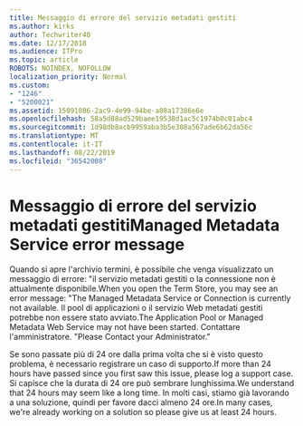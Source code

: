 ```yaml
---
title: Messaggio di errore del servizio metadati gestiti
ms.author: kirks
author: Techwriter40
ms.date: 12/17/2018
ms.audience: ITPro
ms.topic: article
ROBOTS: NOINDEX, NOFOLLOW
localization_priority: Normal
ms.custom:
- "1246"
- "5200021"
ms.assetid: 15091086-2ac9-4e99-94be-a08a17386e6e
ms.openlocfilehash: 58a5d88ad529baee19538d1ac5c1974b0c01abc4
ms.sourcegitcommit: 1d98db8acb9959aba3b5e308a567ade6b62da56c
ms.translationtype: MT
ms.contentlocale: it-IT
ms.lasthandoff: 08/22/2019
ms.locfileid: "36542008"
---
```

# <a name="managed-metadata-service-error-message"></a><span data-ttu-id="45155-102">Messaggio di errore del servizio metadati gestiti</span><span class="sxs-lookup"><span data-stu-id="45155-102">Managed Metadata Service error message</span></span>

<span data-ttu-id="45155-103">Quando si apre l'archivio termini, è possibile che venga visualizzato un messaggio di errore: "il servizio metadati gestiti o la connessione non è attualmente disponibile.</span><span class="sxs-lookup"><span data-stu-id="45155-103">When you open the Term Store, you may see an error message: "The Managed Metadata Service or Connection is currently not available.</span></span> <span data-ttu-id="45155-104">Il pool di applicazioni o il servizio Web metadati gestiti potrebbe non essere stato avviato.</span><span class="sxs-lookup"><span data-stu-id="45155-104">The Application Pool or Managed Metadata Web Service may not have been started.</span></span> <span data-ttu-id="45155-105">Contattare l'amministratore. "</span><span class="sxs-lookup"><span data-stu-id="45155-105">Please Contact your Administrator."</span></span>
  
<span data-ttu-id="45155-106">Se sono passate più di 24 ore dalla prima volta che si è visto questo problema, è necessario registrare un caso di supporto.</span><span class="sxs-lookup"><span data-stu-id="45155-106">If more than 24 hours have passed since you first saw this issue, please log a support case.</span></span> <span data-ttu-id="45155-107">Si capisce che la durata di 24 ore può sembrare lunghissima.</span><span class="sxs-lookup"><span data-stu-id="45155-107">We understand that 24 hours may seem like a long time.</span></span> <span data-ttu-id="45155-108">In molti casi, stiamo già lavorando a una soluzione, quindi per favore dacci almeno 24 ore.</span><span class="sxs-lookup"><span data-stu-id="45155-108">In many cases, we're already working on a solution so please give us at least 24 hours.</span></span>
  